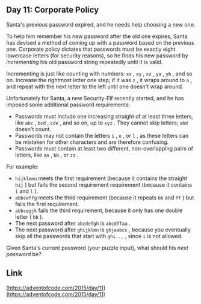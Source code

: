 ## Day 11: Corporate Policy

Santa's previous password expired, and he needs help choosing a new one.

To help him remember his new password after the old one expires, Santa has devised a method of coming up with a password based on the previous one. Corporate policy dictates that passwords must be exactly eight lowercase letters (for security reasons), so he finds his new password by _incrementing_ his old password string repeatedly until it is valid.

Incrementing is just like counting with numbers: `xx` , `xy` , `xz` , `ya` , `yb` , and so on. Increase the rightmost letter one step; if it was `z` , it wraps around to `a` , and repeat with the next letter to the left until one doesn't wrap around.

Unfortunately for Santa, a new Security-Elf recently started, and he has imposed some additional password requirements:

- Passwords must include one increasing straight of at least three letters, like `abc` , `bcd` , `cde` , and so on, up to `xyz` . They cannot skip letters; `abd` doesn't count.
- Passwords may not contain the letters `i` , `o` , or `l` , as these letters can be mistaken for other characters and are therefore confusing.
- Passwords must contain at least two different, non-overlapping pairs of letters, like `aa` , `bb` , or `zz` .

For example:

- `hijklmmn` meets the first requirement (because it contains the straight `hij` ) but fails the second requirement requirement (because it contains `i` and `l` ).
- `abbceffg` meets the third requirement (because it repeats `bb` and `ff` ) but fails the first requirement.
- `abbcegjk` fails the third requirement, because it only has one double letter ( `bb` ).
- The next password after `abcdefgh` is `abcdffaa` .
- The next password after `ghijklmn` is `ghjaabcc` , because you eventually skip all the passwords that start with `ghi...` , since `i` is not allowed.

Given Santa's current password (your puzzle input), what should his _next password_ be?

## Link

[https://adventofcode.com/2015/day/11](https://adventofcode.com/2015/day/11)

